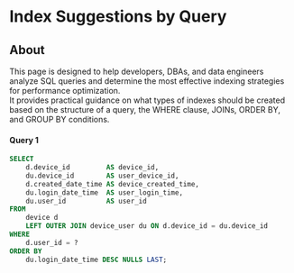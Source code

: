 # Index Suggestions by Query

## About

This page is designed to help developers, DBAs, and data engineers analyze SQL queries and determine the most effective indexing strategies for performance optimization.\
It provides practical guidance on what types of indexes should be created based on the structure of a query, the WHERE clause, JOINs, ORDER BY, and GROUP BY conditions.

#### Query 1

```sql
SELECT
    d.device_id         AS device_id,
    du.device_id        AS user_device_id,
    d.created_date_time AS device_created_time,
    du.login_date_time  AS user_login_time,
    du.user_id          AS user_id
FROM
    device d
    LEFT OUTER JOIN device_user du ON d.device_id = du.device_id
WHERE
    d.user_id = ?
ORDER BY
    du.login_date_time DESC NULLS LAST;
```



